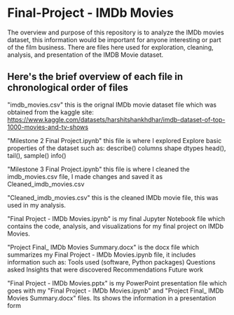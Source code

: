 # Final-Project - IMDb Movies
The overview and purpose of this repository is to analyze the IMDb movies dataset, this information would be important for anyone interesting or part of the film business. There are files here used for exploration, cleaning, analysis, and presentation of the IMDB Movie dataset. 

## Here's the brief overview of each file in chronological order of files
"imdb_movies.csv" this is the orignal IMDb movie dataset file which was obtained from the kaggle site: https://www.kaggle.com/datasets/harshitshankhdhar/imdb-dataset-of-top-1000-movies-and-tv-shows 

"Milestone 2 Final Project.ipynb" this file is where I explored Explore basic properties of the dataset such as:
describe()
columns
shape
dtypes
head(), tail(), sample()
info()

"Milestone 3 Final Project.ipynb" this file is where I cleaned the imdb_movies.csv file, I made changes and saved it as Cleaned_imdb_movies.csv

"Cleaned_imdb_movies.csv" this is the cleaned IMDb movie file, this was used in my analysis.

"Final Project - IMDb Movies.ipynb" is my final Jupyter Notebook file which contains the code, analysis, and visualizations for my final project on IMDb Movies.

"Project Final_ IMDb Movies Summary.docx" is the docx file which summarizes my Final Project - IMDb Movies.ipynb file, it includes information such as:
Tools used (software, Python packages)
Questions asked
Insights that were discovered
Recommendations
Future work

"Final Project - IMDb Movies.pptx" is my PowerPoint presentation file which goes with my "Final Project - IMDb Movies.ipynb" and "Project Final_ IMDb Movies Summary.docx" files. Its shows the information in a presentation form
